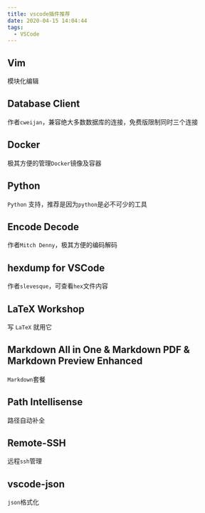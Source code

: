 ```yaml
---
title: vscode插件推荐
date: 2020-04-15 14:04:44
tags:
  - VSCode
---
```


## Vim

模块化编辑

## Database Client

作者`cweijan`，兼容绝大多数数据库的连接，免费版限制同时三个连接

## Docker

极其方便的管理`Docker`镜像及容器

## Python

`Python` 支持，推荐是因为`python`是必不可少的工具

## Encode Decode

作者`Mitch Denny`，极其方便的编码解码

## hexdump for VSCode

作者`slevesque`，可查看`hex`文件内容

## LaTeX Workshop

写 `LaTeX` 就用它

## Markdown All in One & Markdown PDF & Markdown Preview Enhanced

`Markdown`套餐

## Path Intellisense

路径自动补全

## Remote-SSH

远程`ssh`管理

## vscode-json

`json`格式化